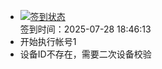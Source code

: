 - [![签到状态](https://github.com/womade/Cloud189-Actions/actions/workflows/main.yml/badge.svg?branch=main)](https://github.com/womade/Cloud189-Actions/actions/workflows/main.yml) <br> 签到时间：2025-07-28 18:46:13
- 开始执行帐号1
- 设备ID不存在，需要二次设备校验
